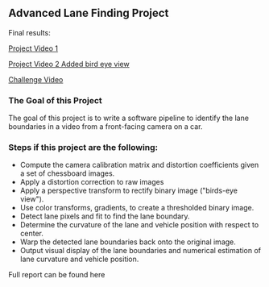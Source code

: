 ## Advanced Lane Finding Project

Final results:

[Project Video 1](https://www.youtube.com/watch?v=ETCjhhBV19Y)

[Project Video 2 Added bird eye view](https://www.youtube.com/watch?v=1HO_AeByt6k)

[Challenge Video](https://www.youtube.com/watch?v=1HO_AeByt6k)


### The Goal of this Project

The goal of this project is to write a software pipeline to identify the lane boundaries in a video from a front-facing camera on a car. 

### Steps if this project are the following:

* Compute the camera calibration matrix and distortion coefficients given a set of chessboard images.
* Apply a distortion correction to raw images
* Apply a perspective transform to rectify binary image ("birds-eye view").
* Use color transforms, gradients, to create a thresholded binary image.
* Detect lane pixels and fit to find the lane boundary.
* Determine the curvature of the lane and vehicle position with respect to center.
* Warp the detected lane boundaries back onto the original image.
* Output visual display of the lane boundaries and numerical estimation of lane curvature and vehicle
position.

Full report can be found here

